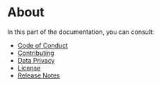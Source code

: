 
<!-- BEGIN MKDOCS TEMPLATE -->
<!-- WARNING, DO NOT UPDATE CONTENT BETWEEN MKDOCS TEMPLATE TAG !-->
<!-- Modified content will be overwritten when updating.-->
# About

In this part of the documentation, you can consult:

  - [Code of Conduct](code_of_conduct.md)
  - [Contributing](contributing.md)
  - [Data Privacy](data_privacy.md)
  - [License](license.md)
  - [Release Notes](release_notes.md)
<!-- END MKDOCS TEMPLATE -->

